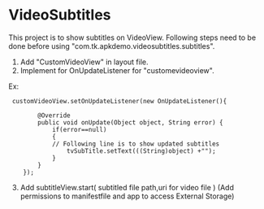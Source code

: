 # VideoSubtitles

This project is to show subtitles on VideoView. 
Following steps need to be done before using "com.tk.apkdemo.videosubtitles.subtitles".
1. Add "CustomVideoView" in layout file.
2. Implement for OnUpdateListener for "customevideoview". 

Ex: 

     customVideoView.setOnUpdateListener(new OnUpdateListener(){

            @Override
            public void onUpdate(Object object, String error) {
                if(error==null)
                {
                // Following line is to show updated subtitles  
                    tvSubTitle.setText(((String)object) +"");
                }
            }
        });
3. Add subtitleView.start( subtitled file path,uri for video file ) (Add permissions to manifestfile and app to access External Storage)
